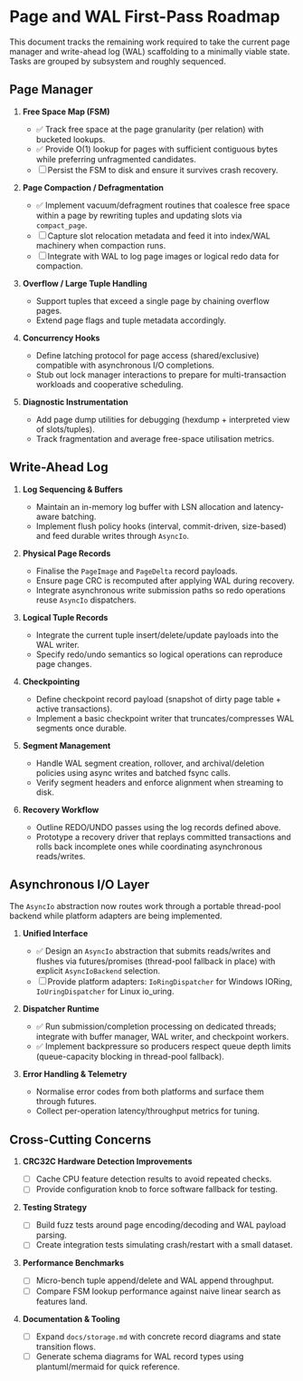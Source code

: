 # Page and WAL First-Pass Roadmap

This document tracks the remaining work required to take the current page manager and write-ahead log (WAL) scaffolding to a minimally viable state. Tasks are grouped by subsystem and roughly sequenced.

## Page Manager

1. **Free Space Map (FSM)**
   - ✅ Track free space at the page granularity (per relation) with bucketed lookups.
   - ✅ Provide O(1) lookup for pages with sufficient contiguous bytes while preferring unfragmented candidates.
   - ☐ Persist the FSM to disk and ensure it survives crash recovery.

2. **Page Compaction / Defragmentation**
   - ✅ Implement vacuum/defragment routines that coalesce free space within a page by rewriting tuples and updating slots via `compact_page`.
   - ☐ Capture slot relocation metadata and feed it into index/WAL machinery when compaction runs.
   - ☐ Integrate with WAL to log page images or logical redo data for compaction.

3. **Overflow / Large Tuple Handling**
   - Support tuples that exceed a single page by chaining overflow pages.
   - Extend page flags and tuple metadata accordingly.

4. **Concurrency Hooks**
   - Define latching protocol for page access (shared/exclusive) compatible with asynchronous I/O completions.
   - Stub out lock manager interactions to prepare for multi-transaction workloads and cooperative scheduling.

5. **Diagnostic Instrumentation**
   - Add page dump utilities for debugging (hexdump + interpreted view of slots/tuples).
   - Track fragmentation and average free-space utilisation metrics.

## Write-Ahead Log

1. **Log Sequencing & Buffers**
   - Maintain an in-memory log buffer with LSN allocation and latency-aware batching.
   - Implement flush policy hooks (interval, commit-driven, size-based) and feed durable writes through `AsyncIo`.

2. **Physical Page Records**
   - Finalise the `PageImage` and `PageDelta` record payloads.
   - Ensure page CRC is recomputed after applying WAL during recovery.
   - Integrate asynchronous write submission paths so redo operations reuse `AsyncIo` dispatchers.

3. **Logical Tuple Records**
   - Integrate the current tuple insert/delete/update payloads into the WAL writer.
   - Specify redo/undo semantics so logical operations can reproduce page changes.

4. **Checkpointing**
   - Define checkpoint record payload (snapshot of dirty page table + active transactions).
   - Implement a basic checkpoint writer that truncates/compresses WAL segments once durable.

5. **Segment Management**
   - Handle WAL segment creation, rollover, and archival/deletion policies using async writes and batched fsync calls.
   - Verify segment headers and enforce alignment when streaming to disk.

6. **Recovery Workflow**
   - Outline REDO/UNDO passes using the log records defined above.
   - Prototype a recovery driver that replays committed transactions and rolls back incomplete ones while coordinating asynchronous reads/writes.

## Asynchronous I/O Layer

The `AsyncIo` abstraction now routes work through a portable thread-pool backend while platform adapters are being implemented.

1. **Unified Interface**
   - ✅ Design an `AsyncIo` abstraction that submits reads/writes and flushes via futures/promises (thread-pool fallback in place) with explicit `AsyncIoBackend` selection.
   - ☐ Provide platform adapters: `IoRingDispatcher` for Windows IORing, `IoUringDispatcher` for Linux io_uring.

2. **Dispatcher Runtime**
   - ✅ Run submission/completion processing on dedicated threads; integrate with buffer manager, WAL writer, and checkpoint workers.
   - ✅ Implement backpressure so producers respect queue depth limits (queue-capacity blocking in thread-pool fallback).

3. **Error Handling & Telemetry**
   - Normalise error codes from both platforms and surface them through futures.
   - Collect per-operation latency/throughput metrics for tuning.

## Cross-Cutting Concerns

1. **CRC32C Hardware Detection Improvements**
   - ☐ Cache CPU feature detection results to avoid repeated checks.
   - ☐ Provide configuration knob to force software fallback for testing.

2. **Testing Strategy**
   - ☐ Build fuzz tests around page encoding/decoding and WAL payload parsing.
   - ☐ Create integration tests simulating crash/restart with a small dataset.

3. **Performance Benchmarks**
   - ☐ Micro-bench tuple append/delete and WAL append throughput.
   - ☐ Compare FSM lookup performance against naive linear search as features land.

4. **Documentation & Tooling**
   - ☐ Expand `docs/storage.md` with concrete record diagrams and state transition flows.
   - ☐ Generate schema diagrams for WAL record types using plantuml/mermaid for quick reference.
